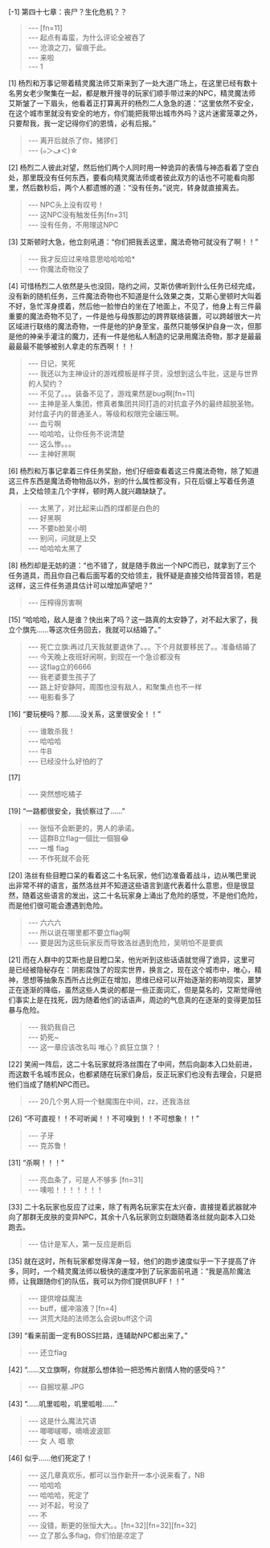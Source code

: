
[-1] 第四十七章：丧尸？生化危机？？
>--- [fn=11]<br>
>--- 起点有毒蛮，为什么评论全被吞了<br>
>--- 沧浪之刀，留痕于此。<br>
>--- 来啦<br>
>--- 1<br>

[1] 杨烈和万事记带着精灵魔法师艾斯来到了一处大道广场上，在这里已经有数十名男女老少聚集在一起，都是散开搜寻的玩家们顺手带过来的NPC，精灵魔法师艾斯皱了一下眉头，他看着正打算离开的杨烈二人急急的道：“这里依然不安全，在这个城市里就没有安全的地方，你们能把我带出城市外吗？这片迷雾笼罩之外，只要帮我，我一定记得你们的恩情，必有后报。”
>--- 离开后就杀了你，猪猡们<br>
>--- (๑＞ڡ＜)☆<br>

[2] 杨烈二人彼此对望，然后他们两个人同时用一种诡异的表情与神态看着了空白处，那里既没有任何东西，要看向精灵魔法师或者彼此双方的话也不可能看向那里，然后数秒后，两个人都遗憾的道：“没有任务。”说完，转身就直接离去。
>--- NPC头上没有叹号！<br>
>--- 这NPC没有触发任务[fn=31]<br>
>--- 没有任务，不用理这NPC<br>

[3] 艾斯顿时大急，他立刻吼道：“你们把我丢这里，魔法奇物可就没有了啊！！”
>--- 我才反应过来啥意思哈哈哈哈*<br>
>--- 你魔法奇物没了<br>

[4] 可惜杨烈二人依然是头也没回，隐约之间，艾斯仿佛听到什么任务已经完成，没有新的随机任务，三件魔法奇物也不知道是什么效果之类，艾斯心里顿时大叫着不好，急忙浑身摸着，然后他一脸惨白的坐在了地面上，不见了，他身上有三件最重要的魔法奇物不见了，一件是他与母族那边的跨界联络装置，可以跨越很大一片区域进行联络的魔法奇物，一件是他的护身至宝，虽然只能够保护自身一次，但那是他的神亲手灌注的魔力，还有一件是他私人制造的记录用魔法奇物，那才是最最最最最不能够被别人拿走的东西啊！！！
>--- 日记，笑死<br>
>--- 我还以为主神设计的游戏模板是样子货，没想到这么牛批，这是与世界的人契约？<br>
>--- 不见了。。。装备不见了，游戏果然是bug啊[fn=11]<br>
>--- 主神是圣人集团，修真者集团共同打造的对抗盒子外的最终超脱圣物。对付盒子内的普通圣人，等级和权限完全碾压啊。<br>
>--- 血亏啊<br>
>--- 哈哈哈，让你任务不说清楚<br>
>--- 这么惨。。。<br>
>--- 主神好黑啊<br>

[6] 杨烈和万事记拿着三件任务奖励，他们仔细查看着这三件魔法奇物，除了知道这三件东西是魔法奇物物品以外，别的什么属性都没有，只在后缀上写着任务道具，上交给领主几个字样，顿时两人就兴趣缺缺了。
>--- 太黑了，对比起来山西的煤都是白色的<br>
>--- 好黑啊<br>
>--- 不要b脸吴小明<br>
>--- 别问，问就是上交<br>
>--- 哈哈哈太黑了<br>

[8] 杨烈却是无妨的道：“也不错了，就是随手救出一个NPC而已，就拿到了三个任务道具，而且你自己看后面写着的交给领主，我怀疑是直接交给阵营首领，若是这样，这三件任务道具估计可以增加声望吧？”
>--- 压榨得厉害啊<br>

[15] “哈哈哈，敌人是谁？快出来了吗？这一路真的太安静了，对不起大家了，我立个旗先……等这次任务回去，我就可以结婚了。”
>--- 死亡立旗:再过几天我就要退休了。。。下个月就要移民了。。准备结婚了<br>
>--- 今天晚上夜班好闲啊，到现在一个急诊都没有<br>
>--- 这flag立的6666<br>
>--- 我老婆要生孩子了<br>
>--- 路上好安静阿，周围也没有敌人，和聚集点也不一样<br>
>--- 电影看多了<br>

[16] “要玩梗吗？那……没关系，这里很安全！！”
>--- 谁敢杀我！<br>
>--- 哈哈哈<br>
>--- 牛B<br>
>--- 已经没什么好怕的了<br>

[17] 
>--- 突然想吃橘子<br>

[19] “一路都很安全，我侦察过了……”
>--- 张恒不会断更的，男人的承诺。<br>
>--- 這群B立flag一個比一個狠😂<br>
>--- 一堆 flag<br>
>--- 不作死就不会死<br>

[20] 洛丝有些目瞪口呆的看着这二十名玩家，他们边准备着战斗，边从嘴巴里说出非常不祥的语言，虽然洛丝并不知道这些语言到底代表着什么意思，但是很显然，随着这些语言的发出，这二十名玩家身上涌出了危险的感觉，不是他们危险，而是他们很可能会遭遇到危险。
>--- 六六六<br>
>--- 所以说在哪里都不要立flag啊<br>
>--- 要是因为这些玩家反而导致洛丝遇到危险，吴明怕不是要疯<br>

[21] 而在人群中的艾斯也是目瞪口呆，他光听到这些话语就觉得了诡异，这里可是已经被隐秘存在：阴影腐蚀了的现实世界，换言之，现在这个城市中，唯心，精神，思想等抽象东西所占比例正在增加，思维已经可以开始逐渐的影响现实，噩梦正在逐渐的降临，虽然这些人类说的都是一些正面词汇，但是莫名的，艾斯觉得他们事实上是在找死，因为随着他们的话语声，周边的气息真的在逐渐的变得更加狂暴与危险。
>--- 我奶我自己<br>
>--- 奶死~<br>
>--- 这一章应该改名叫
唯心？疯狂立旗？！<br>

[22] 笑闹一阵后，这二十名玩家就将洛丝围在了中间，然后向副本入口处前进，而这数千名城市民众，也都紧随在玩家们身后，反正玩家们也没有去理会，只是把他们当成了随机NPC而已。
>--- 20几个男人将一个魅魔围在中间，zz，还我洛丝<br>

[26] “不可直视！！不可听闻！！不可嗅到！！不可想象！！”
>--- 子牙<br>
>--- 克苏鲁！<br>

[31] “杀啊！！！”
>--- 亮血条了，可是人不够多 [fn=31]<br>
>--- 噢啦！！！！！！！<br>

[33] 二十名玩家也反应了过来，除了有两名玩家实在太兴奋，直接提着武器就冲向了那群无皮肤的变异NPC，其余十八名玩家则立刻跟随着洛丝就向副本入口处跑去。
>--- 估计是军人，第一反应是断后<br>

[35] 就在这时，所有玩家都觉得浑身一轻，他们的跑步速度似乎一下子提高了许多，同时，一个精灵魔法师以极快的速度冲到了玩家面前吼道：“我是高阶魔法师，让我跟随你们的队伍，我可以为你们提供BUFF！！”
>--- 提供增益魔法<br>
>--- buff，缓冲溶液？[fn=4]<br>
>--- 洪荒大陆的法师怎么会说buff这个词<br>

[39] “看来前面一定有BOSS拦路，连辅助NPC都出来了。”
>--- 还立flag<br>

[42] “……又立旗啊，你就那么想体验一把恐怖片剧情人物的感受吗？”
>--- 自掘坟墓.JPG<br>

[43] “……叽里呱啦，叽里呱啦……”
>--- 这是什么魔法咒语<br>
>--- 唧唧啵唧，嘀嘀波波耶<br>
>--- 女 人 唱 歌<br>

[46] 似乎……他们死定了！
>--- 这几章真欢乐，都可以当作新开一本小说来看了，NB<br>
>--- 哈哈哈<br>
>--- 哈哈哈，死定了<br>
>--- 对不起，号没了<br>
>--- 不<br>
>--- 没错，断更的张恒大大。。[fn=32][fn=32][fn=32]<br>
>--- 立了那么多flag，你们怕是凉定了<br>
